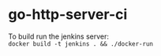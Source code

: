 # go-http-server-ci

To build run the jenkins server:  
`docker build -t jenkins . && ./docker-run`
